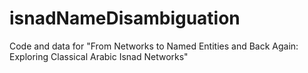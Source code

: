# isnadNameDisambiguation
Code and data for "From Networks to Named Entities and Back Again: Exploring Classical Arabic Isnad Networks"
